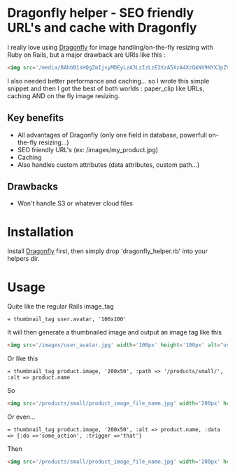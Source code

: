 Dragonfly helper - SEO friendly URL's and cache with Dragonfly
===================================

I really love using <a href="https://github.com/markevans/dragonfly">Dragonfly</a> for image handling/on-the-fly resizing with Ruby on Rails, but a major drawback are URls like this :

```html
<img src='/media/BAhbB1sHOgZmIjsyMDEyLzA3LzIzLzE2XzA5XzA4XzQ4NV9NYXJpZV9NQVlZQVNfU2VwaWFfZXRfVmVydC5KUEdbCDoGcDoKdGh1bWIiCjQ2eDMy' />
```

I also needed better performance and caching... so I wrote this simple snippet and then I got the best of both worlds : paper_clip like URLs, caching AND on the fly image resizing.   


## Key benefits

* All advantages of Dragonfly (only one field in database, powerfull on-the-fly resizing...)  
* SEO friendly URL's (ex: /images/my_product.jpg)
* Caching
* Also handles custom attributes (data attributes, custom path...)

## Drawbacks

* Won't handle S3 or whatever cloud files

Installation
===================================

Install <a href="https://github.com/markevans/dragonfly">Dragonfly</a> first, then simply drop 'dragonfly_helper.rb' into your helpers dir. 

Usage
===================================

Quite like the regular Rails image_tag

```haml
= thumbnail_tag user.avatar, '100x100'
```

It will then generate a thumbnailed image and output an image tag like this

```html
<img src='/images/user_avatar.jpg' width='100px' height='100px' alt="user_avatar" />
```

Or like this

```haml
= thumbnail_tag product.image, '200x50', :path => '/products/small/', :alt => product.name
```

So

```html
<img src='/products/small/product_image_file_name.jpg' width='200px' height='50px' alt="such a nice product name" />
```

Or even...

```haml
= thumbnail_tag product.image, '200x50', :alt => product.name, :data => {:do =>'some_action', :trigger =>'that'}
```

Then

```html
<img src='/products/small/product_image_file_name.jpg' width='200px' height='50px' alt="such a nice product name" data-do='some_action' data-trigger='that' />
```

